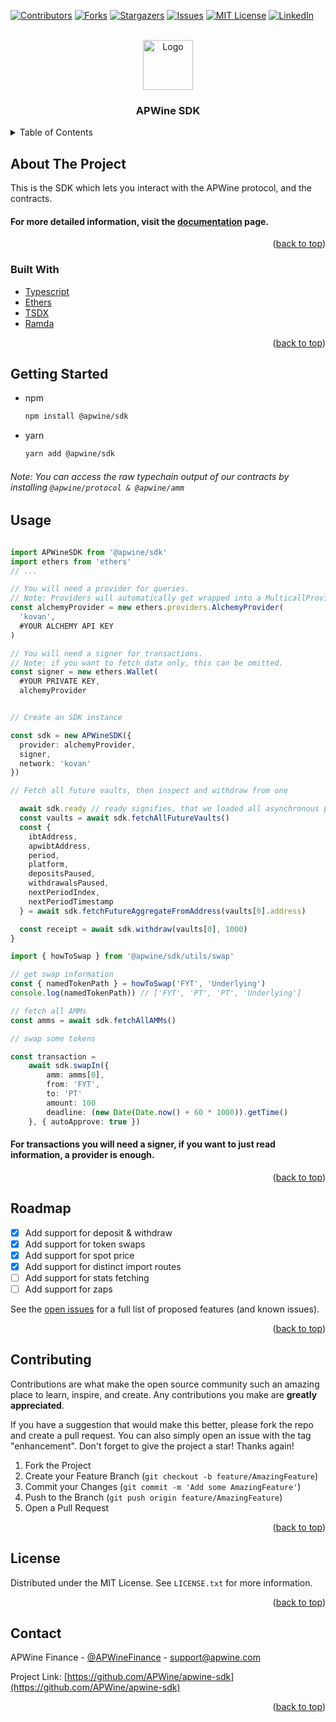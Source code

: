 <div id="top"></div>

[![Contributors][contributors-shield]][contributors-url]
[![Forks][forks-shield]][forks-url]
[![Stargazers][stars-shield]][stars-url]
[![Issues][issues-shield]][issues-url]
[![MIT License][license-shield]][license-url]
[![LinkedIn][linkedin-shield]][linkedin-url]

<!-- PROJECT LOGO -->
<br />
<div align="center">
  <a href="https://github.com/APwine/apwine-sdk">
    <img src="https://app.apwine.fi/_next/image?url=%2Fimages%2Ftokens%2Fapw.png&w=3840&q=75" alt="Logo" width="80" height="80">
  </a>

  <h3 align="center">APWine SDK</h3>

<!--   <p align="center">
    An awesome README template to jumpstart your projects!
    <br />
    <a href="https://github.com/othneildrew/Best-README-Template"><strong>Explore the docs »</strong></a>
    <br />
    <br />
    <a href="https://github.com/othneildrew/Best-README-Template">View Demo</a>
    ·
    <a href="https://github.com/othneildrew/Best-README-Template/issues">Report Bug</a>
    ·
    <a href="https://github.com/othneildrew/Best-README-Template/issues">Request Feature</a>
  </p> -->
</div>



<!-- TABLE OF CONTENTS -->
<details>
  <summary>Table of Contents</summary>
  <ol>
    <li>
      <a href="#about-the-project">About The Project</a>
      <ul>
        <li><a href="#built-with">Built With</a></li>
      </ul>
    </li>
    <li>
      <a href="#getting-started">Getting Started</a>
    </li>
    <li><a href="#usage">Usage</a></li>
    <li><a href="#roadmap">Roadmap</a></li>
    <li><a href="#contributing">Contributing</a></li>
    <li><a href="#license">License</a></li>
    <li><a href="#contact">Contact</a></li>
  </ol>
</details>



<!-- ABOUT THE PROJECT -->
## About The Project

This is the SDK which lets you interact with the APWine protocol, and the contracts.

#### For more detailed information, visit the [documentation][docs-url] page.

<p align="right">(<a href="#top">back to top</a>)</p>



### Built With

* [Typescript](https://www.typescriptlang.org/)
* [Ethers](https://docs.ethers.io/)
* [TSDX](https://tsdx.io/)
* [Ramda](https://ramdajs.com/)


<p align="right">(<a href="#top">back to top</a>)</p>



<!-- GETTING STARTED -->
## Getting Started

* npm
  ```sh
  npm install @apwine/sdk
  ```
* yarn
  ```sh
  yarn add @apwine/sdk
  ```
###### Note: You can access the raw typechain output of our contracts by installing ```@apwine/protocol & @apwine/amm```

<!-- USAGE EXAMPLES -->
## Usage

```ts

import APWineSDK from '@apwine/sdk'
import ethers from 'ethers'
// ...

// You will need a provider for queries.
// Note: Providers will automatically get wrapped into a MulticallProvider.
const alchemyProvider = new ethers.providers.AlchemyProvider(
  'kovan',
  #YOUR ALCHEMY API KEY
)

// You will need a signer for transactions.
// Note: if you want to fetch data only, this can be omitted.
const signer = new ethers.Wallet(
  #YOUR PRIVATE KEY,
  alchemyProvider


// Create an SDK instance

const sdk = new APWineSDK({
  provider: alchemyProvider,
  signer,
  network: 'kovan'
})

// Fetch all future vaults, then inspect and withdraw from one

  await sdk.ready // ready signifies, that we loaded all asynchronous props, like the Controller, or the LP.
  const vaults = await sdk.fetchAllFutureVaults()
  const { 
    ibtAddress,
    apwibtAddress,
    period,
    platform,
    depositsPaused,
    withdrawalsPaused,
    nextPeriodIndex,
    nextPeriodTimestamp
  } = await sdk.fetchFutureAggregateFromAddress(vaults[0].address)

  const receipt = await sdk.withdraw(vaults[0], 1000)
}

```

```ts
import { howToSwap } from '@apwine/sdk/utils/swap'

// get swap information
const { namedTokenPath } = howToSwap('FYT', 'Underlying')
console.log(namedTokenPath)) // ['FYT', 'PT', 'PT', 'Underlying']

// fetch all AMMs 
const amms = await sdk.fetchAllAMMs()

// swap some tokens

const transaction = 
    await sdk.swapIn({
        amm: amms[0],
        from: 'FYT',
        to: 'PT'
        amount: 100
        deadline: (new Date(Date.now() + 60 * 1000)).getTime()
    }, { autoApprove: true })

```

#### For transactions you will need a signer, if you want to just read information, a provider is enough.
<!-- _For more examples, please refer to the [Documentation](https://example.com)_
 -->
<p align="right">(<a href="#top">back to top</a>)</p>



<!-- ROADMAP -->
## Roadmap
- [x] Add support for deposit & withdraw
- [x] Add support for token swaps
- [x] Add support for spot price
- [x] Add support for distinct import routes
- [ ] Add support for stats fetching
- [ ] Add support for zaps

See the [open issues](https://github.com/APWine/apwine-sdk/issues) for a full list of proposed features (and known issues).

<p align="right">(<a href="#top">back to top</a>)</p>



<!-- CONTRIBUTING -->
## Contributing

Contributions are what make the open source community such an amazing place to learn, inspire, and create. Any contributions you make are **greatly appreciated**.

If you have a suggestion that would make this better, please fork the repo and create a pull request. You can also simply open an issue with the tag "enhancement".
Don't forget to give the project a star! Thanks again!

1. Fork the Project
2. Create your Feature Branch (`git checkout -b feature/AmazingFeature`)
3. Commit your Changes (`git commit -m 'Add some AmazingFeature'`)
4. Push to the Branch (`git push origin feature/AmazingFeature`)
5. Open a Pull Request

<p align="right">(<a href="#top">back to top</a>)</p>

<!-- LICENSE -->
## License

Distributed under the MIT License. See `LICENSE.txt` for more information.

<p align="right">(<a href="#top">back to top</a>)</p>



<!-- CONTACT -->
## Contact

APWine Finance - [@APWineFinance](https://twitter.com/APWineFinance) - support@apwine.com

Project Link: [https://github.com/APWine/apwine-sdk](https://github.com/APWine/apwine-sdk)

<p align="right">(<a href="#top">back to top</a>)</p>



<!-- MARKDOWN LINKS & IMAGES -->
<!-- https://www.markdownguide.org/basic-syntax/#reference-style-links -->
[docs-url]: https://apwine-sdk.vercel.app/
[contributors-shield]: https://img.shields.io/github/contributors/APWine/apwine-sdk.svg?style=for-the-badge
[contributors-url]: https://github.com/APWine/apwine-sdk/graphs/contributors
[forks-shield]: https://img.shields.io/github/forks/APWine/apwine-sdk.svg?style=for-the-badge
[forks-url]: https://github.com/apwine/apwine-sdk/network/members
[stars-shield]: https://img.shields.io/github/stars/APWine/apwine-sdk.svg?style=for-the-badge
[stars-url]:https://github.com/APWine/apwine-sdk/stargazers
[issues-shield]: https://img.shields.io/github/issues/APWine/apwine-sdk.svg?style=for-the-badge
[issues-url]: https://github.com/APWine/apwine-sdk/issues
[license-shield]: https://img.shields.io/github/license/APWine/apwine-sdk.svg?style=for-the-badge
[license-url]: https://github.com/APWine/apwine-sdk/blob/master/LICENSE
[linkedin-shield]: https://img.shields.io/badge/-LinkedIn-black.svg?style=for-the-badge&logo=linkedin&colorB=555
[linkedin-url]: https://www.linkedin.com/company/apwine/
